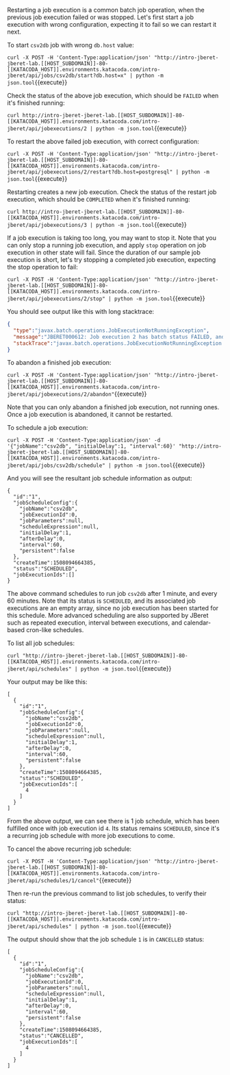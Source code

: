 Restarting a job execution is a common batch job operation, when the previous job execution
failed or was stopped. Let's first start a job execution with wrong configuration, expecting
it to fail so we can restart it next.

To start ``csv2db`` job with wrong ``db.host`` value:

``curl -X POST -H 'Content-Type:application/json' "http://intro-jberet-jberet-lab.[[HOST_SUBDOMAIN]]-80-[[KATACODA_HOST]].environments.katacoda.com/intro-jberet/api/jobs/csv2db/start?db.host=x" | python -m json.tool``{{execute}}

Check the status of the above job execution, which should be ``FAILED`` when it's finished running:

``curl http://intro-jberet-jberet-lab.[[HOST_SUBDOMAIN]]-80-[[KATACODA_HOST]].environments.katacoda.com/intro-jberet/api/jobexecutions/2 | python -m json.tool``{{execute}}

To restart the above failed job execution, with correct configuration:

``curl -X POST -H 'Content-Type:application/json' "http://intro-jberet-jberet-lab.[[HOST_SUBDOMAIN]]-80-[[KATACODA_HOST]].environments.katacoda.com/intro-jberet/api/jobexecutions/2/restart?db.host=postgresql" | python -m json.tool``{{execute}}

Restarting creates a new job execution. Check the status of the restart job execution, which should be ``COMPLETED`` when it's finished running:

``curl http://intro-jberet-jberet-lab.[[HOST_SUBDOMAIN]]-80-[[KATACODA_HOST]].environments.katacoda.com/intro-jberet/api/jobexecutions/3 | python -m json.tool``{{execute}}

If a job execution is taking too long, you may want to stop it. Note that you can only
stop a running job execution, and apply ``stop`` operation on job execution in other state
will fail. Since the duration of our sample job execution is short, let's try stopping a
completed job execution, expecting the stop operation to fail:

``curl -X POST -H 'Content-Type:application/json' "http://intro-jberet-jberet-lab.[[HOST_SUBDOMAIN]]-80-[[KATACODA_HOST]].environments.katacoda.com/intro-jberet/api/jobexecutions/2/stop" | python -m json.tool``{{execute}}

You should see output like this with long stacktrace:

```json
{
  "type":"javax.batch.operations.JobExecutionNotRunningException",
  "message":"JBERET000612: Job execution 2 has batch status FAILED, and is not running.",
  "stackTrace":"javax.batch.operations.JobExecutionNotRunningException: ..."
}
```

To abandon a finished job execution:

``curl -X POST -H 'Content-Type:application/json' "http://intro-jberet-jberet-lab.[[HOST_SUBDOMAIN]]-80-[[KATACODA_HOST]].environments.katacoda.com/intro-jberet/api/jobexecutions/2/abandon"``{{execute}}

Note that you can only abandon a finished job execution, not running ones. Once a job execution is abandoned,
it cannot be restarted.

To schedule a job execution:

``curl -X POST -H 'Content-Type:application/json' -d '{"jobName":"csv2db", "initialDelay":1, "interval":60}' "http://intro-jberet-jberet-lab.[[HOST_SUBDOMAIN]]-80-[[KATACODA_HOST]].environments.katacoda.com/intro-jberet/api/jobs/csv2db/schedule" | python -m json.tool``{{execute}}

And you will see the resultant job schedule information as output:

```text
{
  "id":"1",
  "jobScheduleConfig":{
    "jobName":"csv2db",
    "jobExecutionId":0,
    "jobParameters":null,
    "scheduleExpression":null,
    "initialDelay":1,
    "afterDelay":0,
    "interval":60,
    "persistent":false
  },
  "createTime":1508094664385,
  "status":"SCHEDULED",
  "jobExecutionIds":[]
}
```

The above command schedules to run job `csv2db` after 1 minute, and every 60 minutes.
Note that its status is ``SCHEDULED``, and its associated job executions are an empty array, since
no job execution has been started for this schedule.
More advanced scheduling are also supported by JBeret such as repeated execution, interval between executions, 
and calendar-based cron-like schedules.

To list all job schedules:

``curl "http://intro-jberet-jberet-lab.[[HOST_SUBDOMAIN]]-80-[[KATACODA_HOST]].environments.katacoda.com/intro-jberet/api/schedules" | python -m json.tool``{{execute}}

Your output may be like this:

```text
[
  {
    "id":"1",
    "jobScheduleConfig":{
      "jobName":"csv2db",
      "jobExecutionId":0,
      "jobParameters":null,
      "scheduleExpression":null,
      "initialDelay":1,
      "afterDelay":0,
      "interval":60,
      "persistent":false
    },
    "createTime":1508094664385,
    "status":"SCHEDULED",
    "jobExecutionIds":[
      4
    ]
  }
]
```
From the above output, we can see there is 1 job schedule, which has been fulfilled once with job execution id ``4``.
Its status remains ``SCHEDULED``, since it's a recurring job schedule with more job executions to come.

To cancel the above recurring job schedule:

``curl -X POST -H 'Content-Type:application/json' "http://intro-jberet-jberet-lab.[[HOST_SUBDOMAIN]]-80-[[KATACODA_HOST]].environments.katacoda.com/intro-jberet/api/schedules/1/cancel"``{{execute}}

Then re-run the previous command to list job schedules, to verify their status:

``curl "http://intro-jberet-jberet-lab.[[HOST_SUBDOMAIN]]-80-[[KATACODA_HOST]].environments.katacoda.com/intro-jberet/api/schedules" | python -m json.tool``{{execute}}

The output should show that the job schedule ``1`` is in ``CANCELLED`` status:

```text
[
  {
    "id":"1",
    "jobScheduleConfig":{
      "jobName":"csv2db",
      "jobExecutionId":0,
      "jobParameters":null,
      "scheduleExpression":null,
      "initialDelay":1,
      "afterDelay":0,
      "interval":60,
      "persistent":false
    },
    "createTime":1508094664385,
    "status":"CANCELLED",
    "jobExecutionIds":[
      4
    ]
  }
]
```

